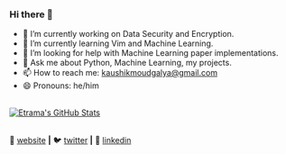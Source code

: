 ### Hi there 👋

<!--
**Etrama/Etrama** is a ✨ _special_ ✨ repository because its `README.md` (this file) appears on your GitHub profile.

Here are some ideas to get you started:
-->
- 🔭 I’m currently working on Data Security and Encryption.
- 🌱 I’m currently learning Vim and Machine Learning.
- 🤔 I’m looking for help with Machine Learning paper implementations.
- 💬 Ask me about Python, Machine Learning, my projects.
- 📫 How to reach me: kaushikmoudgalya@gmail.com
- 😄 Pronouns: he/him

<br>

<a href="https://github.com/Etrama/Etrama">
  <img align="center" src="https://github-readme-stats.vercel.app/api?username=Etrama&show_icons=true&line_height=27&count_private=true&theme=react" alt="Etrama's GitHub Stats" />
</a>

<br>
<br>

🏡 [website][website] **|** 
🐦 [twitter][twitter] **|** 
👔 [linkedin][linkedin]

[website]: https://etrama.github.io/
[twitter]: https://twitter.com/Banana_Leopard
[linkedin]: https://www.linkedin.com/in/kaushik-gowrishankar-moudgalya/

